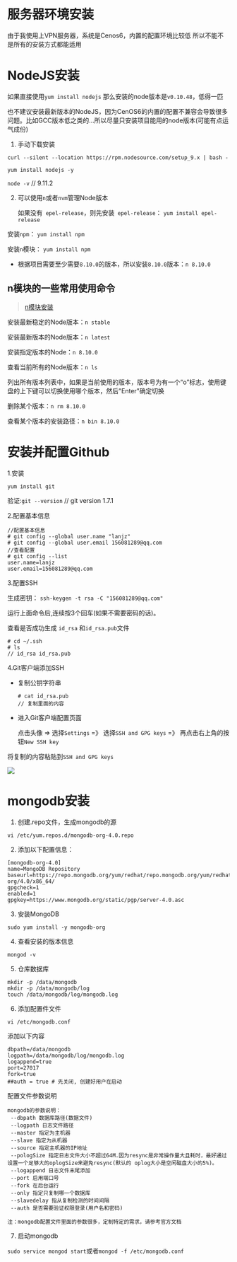 # 服务器环境安装

由于我使用上VPN服务器，系统是Cenos6，内置的配置环境比较低
所以不能不是所有的安装方式都能适用

# NodeJS安装

如果直接使用`yum install nodejs` 那么安装的node版本是`v0.10.48`，低得一匹

也不建议安装最新版本的NodeJS，因为CenOS6的内置的配置不兼容会导致很多问题。比如GCC版本低之类的...所以尽量只安装项目能用的node版本(可能有点运气成份)

1. 手动下载安装

 `curl --silent --location https://rpm.nodesource.com/setup_9.x | bash -`

  `yum install nodejs -y`

  `node -v` // 9.11.2

2. 可以使用`n`或者`nvm`管理Node版本

   如果没有` epel-release`，则先安装` epel-release`：  `yum install epel-release`

  安装`npm`： `yum install npm`

  安装`n`模块： `yum install npm`
  
  - 根据项目需要至少需要`8.10.0`的版本，所以安装`8.10.0`版本：`n 8.10.0`


## n模块的一些常用使用命令

>[n模块安装](https://github.com/muwenzi/Program-Blog/issues/6)

安装最新稳定的Node版本：`n stable`

安装最新版本的Node版本：`n latest`

安装指定版本的Node：`n 8.10.0`

查看当前所有的Node版本：`n ls`

  列出所有版本列表中，如果是当前使用的版本，版本号为有一个“o”标志，使用键盘的上下键可以切换使用哪个版本，然后"Enter"确定切换

删除某个版本：`n rm 8.10.0`

查看某个版本的安装路径：`n bin 8.10.0`

# 安装并配置Github

1.安装

`yum install git`

验证:`git --version` // git version 1.7.1

2.配置基本信息

```
//配置基本信息
# git config --global user.name "lanjz"
# git config --global user.email 156081289@qq.com
//查看配置
# git config --list
user.name=lanjz
user.email=156081289@qq.com
```

3.配置SSH

生成密钥： `ssh-keygen -t rsa -C "156081289@qq.com"`

运行上面命令后,连续按3个回车(如果不需要密码的话)。

查看是否成功生成 `id_rsa` 和`id_rsa.pub`文件

```
# cd ~/.ssh
# ls
// id_rsa id_rsa.pub

```

4.Git客户端添加SSH

- 复制公钥字符串

  ```
  # cat id_rsa.pub
  // 复制里面的内容
  ```

- 进入Git客户端配置页面

  点击头像 => 选择`Settings` =》 选择`SSH and GPG keys` =》 再点击右上角的按钮`New SSH key`

将复制的内容粘贴到`SSH and GPG keys`

![](https://img2018.cnblogs.com/blog/308699/201905/308699-20190527172001713-356667053.png)

# mongodb安装

1. 创建.repo文件，生成mongodb的源

`vi /etc/yum.repos.d/mongodb-org-4.0.repo`

2. 添加以下配置信息：

```
[mongodb-org-4.0]
name=MongoDB Repository
baseurl=https://repo.mongodb.org/yum/redhat/repo.mongodb.org/yum/redhat$releasever/mongodb-org/4.0/x86_64/
gpgcheck=1
enabled=1
gpgkey=https://www.mongodb.org/static/pgp/server-4.0.asc

```

3. 安装MongoDB

`sudo yum install -y mongodb-org`

4. 查看安装的版本信息

`mongod -v`

5. 仓库数据库

```
mkdir -p /data/mongodb
mkdir -p /data/mongodb/log
touch /data/mongodb/log/mongodb.log
```

6. 添加配置件文件

`vi /etc/mongodb.conf `

添加以下内容

```
dbpath=/data/mongodb
logpath=/data/mongodb/log/mongodb.log
logappend=true
port=27017
fork=true
##auth = true # 先关闭, 创建好用户在启动
```

配置文件参数说明

```
mongodb的参数说明：
 --dbpath 数据库路径(数据文件)
 --logpath 日志文件路径
 --master 指定为主机器
 --slave 指定为从机器
 --source 指定主机器的IP地址
 --pologSize 指定日志文件大小不超过64M.因为resync是非常操作量大且耗时，最好通过设置一个足够大的oplogSize来避免resync(默认的 oplog大小是空闲磁盘大小的5%)。
 --logappend 日志文件末尾添加
 --port 启用端口号
 --fork 在后台运行
 --only 指定只复制哪一个数据库
 --slavedelay 指从复制检测的时间间隔
 --auth 是否需要验证权限登录(用户名和密码)

注：mongodb配置文件里面的参数很多，定制特定的需求，请参考官方文档

```

7. 启动mongodb

`sudo service mongod start`或者`mongod -f /etc/mongodb.conf`




